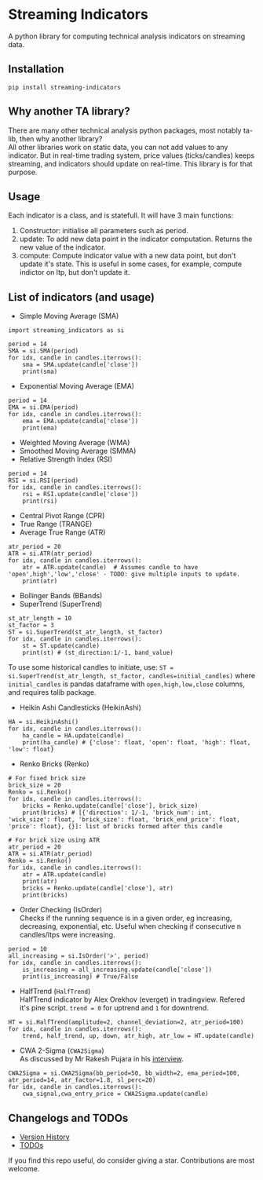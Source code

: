 # Streaming Indicators 

A python library for computing technical analysis indicators on streaming data.

## Installation
```
pip install streaming-indicators
```
## Why another TA library?
There are many other technical analysis python packages, most notably ta-lib, then why another library?  
All other libraries work on static data, you can not add values to any indicator. But in real-time trading system, price values (ticks/candles) keeps streaming, and indicators should update on real-time. This library is for that purpose.

## Usage
Each indicator is a class, and is statefull. It will have 3 main functions:
1. Constructor: initialise all parameters such as period.
2. update: To add new data point in the indicator computation. Returns the new value of the indicator.
3. compute: Compute indicator value with a new data point, but don't update it's state. This is useful in some cases, for example, compute indictor on ltp, but don't update it.

## List of indicators (and usage)
- Simple Moving Average (SMA)  
```
import streaming_indicators as si

period = 14
SMA = si.SMA(period)
for idx, candle in candles.iterrows():
    sma = SMA.update(candle['close'])
    print(sma)
```
- Exponential Moving Average (EMA)  
```
period = 14
EMA = si.EMA(period)
for idx, candle in candles.iterrows():
    ema = EMA.update(candle['close'])
    print(ema)
```
- Weighted Moving Average (WMA)  
- Smoothed Moving Average (SMMA)  
- Relative Strength Index (RSI)  
```
period = 14
RSI = si.RSI(period)
for idx, candle in candles.iterrows():
    rsi = RSI.update(candle['close'])
    print(rsi)
```
- Central Pivot Range (CPR)  
- True Range (TRANGE)  
- Average True Range (ATR)  
```
atr_period = 20
ATR = si.ATR(atr_period)
for idx, candle in candles.iterrows():
    atr = ATR.update(candle)  # Assumes candle to have 'open',high','low','close' - TODO: give multiple inputs to update.
    print(atr)
```
- Bollinger Bands (BBands)  
- SuperTrend (SuperTrend)   
```
st_atr_length = 10
st_factor = 3
ST = si.SuperTrend(st_atr_length, st_factor)
for idx, candle in candles.iterrows():
    st = ST.update(candle)
    print(st) # (st_direction:1/-1, band_value)
```
To use some historical candles to initiate, use: `ST = si.SuperTrend(st_atr_length, st_factor, candles=initial_candles)` where `initial_candles` is pandas dataframe with `open,high,low,close` columns, and requires talib package.
- Heikin Ashi Candlesticks (HeikinAshi)  
```
HA = si.HeikinAshi()
for idx, candle in candles.iterrows():
    ha_candle = HA.update(candle)
    print(ha_candle) # {'close': float, 'open': float, 'high': float, 'low': float}
```
- Renko Bricks (Renko)  
```
# For fixed brick size
brick_size = 20
Renko = si.Renko()
for idx, candle in candles.iterrows():
    bricks = Renko.update(candle['close'], brick_size)
    print(bricks) # [{'direction': 1/-1, 'brick_num': int, 'wick_size': float, 'brick_size': float, 'brick_end_price': float, 'price': float}, {}]: list of bricks formed after this candle
```
```
# For brick size using ATR
atr_period = 20
ATR = si.ATR(atr_period)
Renko = si.Renko()
for idx, candle in candles.iterrows():
    atr = ATR.update(candle)
    print(atr)
    bricks = Renko.update(candle['close'], atr)
    print(bricks)
```
- Order Checking (IsOrder)  
Checks if the running sequence is in a given order, eg increasing, decreasing, exponential, etc. Useful when checking if consecutive n candles/ltps were increasing.
```
period = 10
all_increasing = si.IsOrder('>', period)
for idx, candle in candles.iterrows():
    is_increasing = all_increasing.update(candle['close'])
    print(is_increasing) # True/False
```
- HalfTrend (`HalfTrend`)  
HalfTrend indicator by Alex Orekhov (everget) in tradingview. Refered it's pine script. `trend = 0` for uptrend and `1` for downtrend.
```
HT = si.HalfTrend(amplitude=2, channel_deviation=2, atr_period=100)
for idx, candle in candles.iterrows():
    trend, half_trend, up, down, atr_high, atr_low = HT.update(candle)
```
- CWA 2-Sigma (`CWA2Sigma`)  
As discussed by Mr Rakesh Pujara in his [interview](https://www.youtube.com/watch?v=tSlfPgaWIu4).
```
CWA2Sigma = si.CWA2Sigma(bb_period=50, bb_width=2, ema_period=100, atr_period=14, atr_factor=1.8, sl_perc=20)
for idx, candle in candles.iterrows():
    cwa_signal,cwa_entry_price = CWA2Sigma.update(candle)
```

## Changelogs and TODOs
- [Version History](version_history.md)
- [TODOs](TODO.md)

If you find this repo useful, do consider giving a star. Contributions are most welcome.